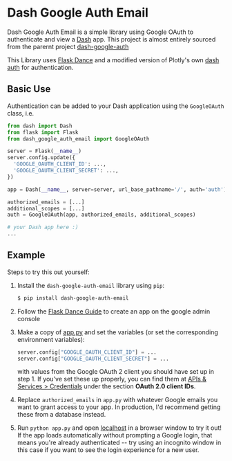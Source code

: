 # Dash Google Auth Email

Dash Google Auth Email is a simple library using Google OAuth to authenticate and
view a [Dash](https://dash.plot.ly/) app.  This project is almost entirely sourced from the parernt project [dash-google-auth](https://github.com/lchapo/dash-google-auth)

This Library uses [Flask Dance](https://github.com/singingwolfboy/flask-dance)
and a modified version of Plotly's own [dash auth](https://github.com/plotly/dash-auth)
for authentication.

## Basic Use

Authentication can be added to your Dash application using the `GoogleOAuth`
class, i.e.

```python
from dash import Dash
from flask import Flask
from dash_google_auth_email import GoogleOAuth

server = Flask(__name__)
server.config.update({
  'GOOGLE_OAUTH_CLIENT_ID': ...,
  'GOOGLE_OAUTH_CLIENT_SECRET': ...,
})

app = Dash(__name__, server=server, url_base_pathname='/', auth='auth')

authorized_emails = [...]
additional_scopes = [...]
auth = GoogleOAuth(app, authorized_emails, additional_scopes)

# your Dash app here :)
...
```

## Example
Steps to try this out yourself:

1. Install the `dash-google-auth-email` library using `pip`:

    ```bash
    $ pip install dash-google-auth-email
    ```

2. Follow the [Flask Dance Guide](http://flask-dance.readthedocs.io/en/latest/quickstarts/google.html)
   to create an app on the google admin console

3. Make a copy of [app.py](https://github.com/ricklentz/dash-google-auth-email/blob/master/app.py)
   and set the variables (or set the corresponding environment variables):
    ```python
    server.config["GOOGLE_OAUTH_CLIENT_ID"] = ...
    server.config["GOOGLE_OAUTH_CLIENT_SECRET"] = ...
    ```
   with values from the Google OAuth 2 client you should have set up in step 1.
   If you've set these up properly, you can find them at
   [APIs & Services > Credentials](https://console.developers.google.com/apis/credentials)
   under the section **OAuth 2.0 client IDs**.

4. Replace `authorized_emails` in `app.py` with whatever
   Google emails you want to grant access to your app. In production, I'd
   recommend getting these from a database instead.

5. Run `python app.py` and open [localhost](http://localhost:8050/) in a
   browser window to try it out! If the app loads automatically without
   prompting a Google login, that means you're already authenticated -- try
   using an incognito window in this case if you want to see the login
   experience for a new user.
